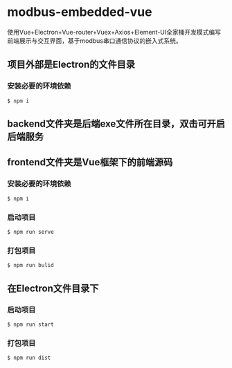 # modbus-embedded-vue
使用Vue+Electron+Vue-router+Vuex+Axios+Element-UI全家桶开发模式编写前端展示与交互界面，基于modbus串口通信协议的嵌入式系统。

## 项目外部是Electron的文件目录
### 安装必要的环境依赖
```
$ npm i
```

## backend文件夹是后端exe文件所在目录，双击可开启后端服务

## frontend文件夹是Vue框架下的前端源码
### 安装必要的环境依赖
```
$ npm i
```
### 启动项目
```
$ npm run serve
```
### 打包项目
```
$ npm run bulid
```

## 在Electron文件目录下
### 启动项目
```
$ npm run start
```
### 打包项目
```
$ npm run dist
```
